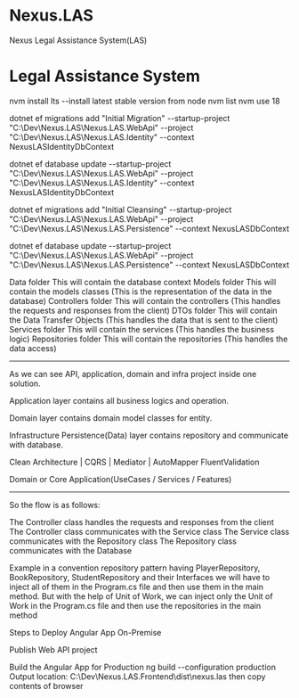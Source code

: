  # Nexus.LAS
Nexus Legal Assistance System(LAS)
# Legal Assistance System

 nvm install lts  --install latest stable version from node
 nvm list
 nvm use 18
 
dotnet ef migrations add "Initial Migration" --startup-project "C:\Dev\Nexus.LAS\Nexus.LAS.WebApi" --project "C:\Dev\Nexus.LAS\Nexus.LAS.Identity" --context NexusLASIdentityDbContext

dotnet ef database update --startup-project "C:\Dev\Nexus.LAS\Nexus.LAS.WebApi" --project "C:\Dev\Nexus.LAS\Nexus.LAS.Identity" --context NexusLASIdentityDbContext


dotnet ef migrations add "Initial Cleansing" --startup-project "C:\Dev\Nexus.LAS\Nexus.LAS.WebApi" --project "C:\Dev\Nexus.LAS\Nexus.LAS.Persistence" --context NexusLASDbContext

dotnet ef database update --startup-project "C:\Dev\Nexus.LAS\Nexus.LAS.WebApi" --project "C:\Dev\Nexus.LAS\Nexus.LAS.Persistence" --context NexusLASDbContext


Data folder
This will contain the database context
Models folder
This will contain the models classes (This is the representation of the data in the database)
Controllers folder
This will contain the controllers (This handles the requests and responses from the client)
DTOs folder
This will contain the Data Transfer Objects (This handles the data that is sent to the client)
Services folder
This will contain the services (This handles the business logic)
Repositories folder
This will contain the repositories (This handles the data access)

*******************************
As we can see API, application, domain and infra project inside one solution.

Application layer contains all business logics and operation.

Domain layer contains domain model classes for entity.

Infrastructure Persistence(Data) layer contains repository and communicate with database.

Clean Architecture | CQRS | Mediator | AutoMapper
FluentValidation

Domain or Core
Application(UseCases / Services / Features)
*******************************

So the flow is as follows:

The Controller class handles the requests and responses from the client
The Controller class communicates with the Service class
The Service class communicates with the Repository class
The Repository class communicates with the Database


Example in a convention repository pattern having PlayerRepository, BookRepository, StudentRepository and their Interfaces we will have to inject all of them in the Program.cs file and then use them in the main method. But with the help of Unit of Work, we can inject only the Unit of Work in the Program.cs file and then use the repositories in the main method

Steps to Deploy Angular App On-Premise

Publish Web API project


Build the Angular App for Production
ng build --configuration production
Output location: C:\Dev\Nexus.LAS.Frontend\dist\nexus.las then copy contents of browser
